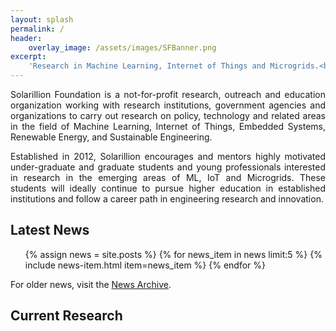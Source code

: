 ```yaml
---
layout: splash
permalink: /
header:
    overlay_image: /assets/images/SFBanner.png
excerpt: 
    'Research in Machine Learning, Internet of Things and Microgrids.<br><br>[<i class="fab fa-github"></i> @solarillion](https://github.com/solarillion){: .btn .btn--github}&nbsp;&nbsp;[Join Us!](https://forms.gle/Mxcxq7iA4B8nv4DY9){: .btn .btn--danger}'
---
```

<div style="text-align: justify">
Solarillion Foundation is a not-for-profit research, outreach and education organization working with research institutions, government agencies and organizations to carry out research on policy, technology and related areas in the field of Machine Learning, Internet of Things, Embedded Systems, Renewable Energy, and Sustainable Engineering.

Established in 2012, Solarillion encourages and mentors highly motivated under-graduate and graduate students and young professionals interested in research in the emerging areas of ML, IoT and Microgrids. These students will ideally continue to pursue higher education in established institutions and follow a career path in engineering research and innovation.
</div>

## Latest News
<ul class="fa-ul">
{% assign news = site.posts %}
{% for news_item in news limit:5 %}
    {% include news-item.html item=news_item %}
{% endfor %}
</ul>

For older news, visit the <a href="/news-archive">News Archive</a>.

## Current Research
